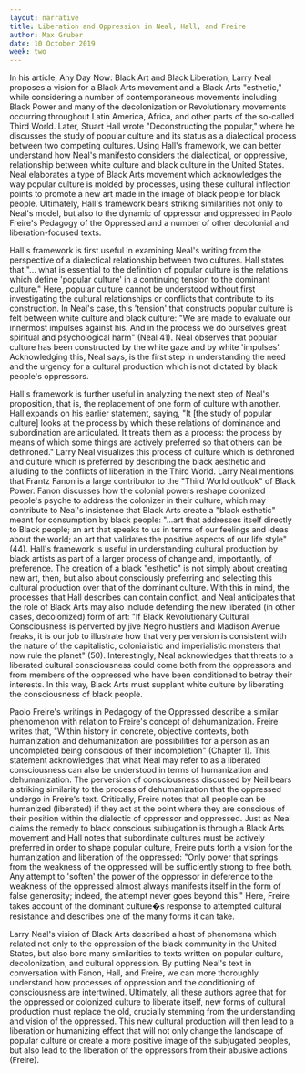 ```yaml
---
layout: narrative
title: Liberation and Oppression in Neal, Hall, and Freire
author: Max Gruber
date: 10 October 2019
week: two
---
```


In his article, Any Day Now: Black Art and Black Liberation, Larry Neal proposes a vision for a Black Arts movement and a Black Arts "esthetic," while considering a number of contemporaneous movements including Black Power and many of the decolonization or Revolutionary movements occurring throughout Latin America, Africa, and other parts of the so-called Third World. Later, Stuart Hall wrote "Deconstructing the popular," where he discusses the study of popular culture and its status as a dialectical process between two competing cultures. Using Hall's framework, we can better understand how Neal's manifesto considers the dialectical, or oppressive, relationship between white culture and black culture in the United States. Neal elaborates a type of Black Arts movement which acknowledges the way popular culture is molded by processes, using these cultural inflection points to promote a new art made in the image of black people for black people. Ultimately, Hall's framework bears striking similarities not only to Neal's model, but also to the dynamic of oppressor and oppressed in Paolo Freire's Pedagogy of the Oppressed and a number of other decolonial and liberation-focused texts.

Hall's framework is first useful in examining Neal's writing from the perspective of a dialectical relationship between two cultures. Hall states that "... what is essential to the definition of popular culture is the relations which define 'popular culture' in a continuing tension to the dominant culture." Here, popular culture cannot be understood without first investigating the cultural relationships or conflicts that contribute to its construction. In Neal's case, this 'tension' that constructs popular culture is felt between white culture and black culture: "We are made to evaluate our innermost impulses against his. And in the process we do ourselves great spiritual and psychological harm" (Neal 41). Neal observes that popular culture has been constructed by the white gaze and by white 'impulses'. Acknowledging this, Neal says, is the first step in understanding the need and the urgency for a cultural production which is not dictated by black people's oppressors.  

Hall's framework is further useful in analyzing the next step of Neal's proposition, that is, the replacement of one form of culture with another. Hall expands on his earlier statement, saying, "It [the study of popular culture] looks at the process by which these relations of dominance and subordination are articulated. It treats them as a process: the process by means of which some things are actively preferred so that others can be dethroned." Larry Neal visualizes this process of culture which is dethroned and culture which is preferred by describing the black aesthetic and alluding to the conflicts of liberation in the Third World. Larry Neal mentions that Frantz Fanon is a large contributor to the "Third World outlook" of Black Power. Fanon discusses how the colonial powers reshape colonized people's psyche to address the colonizer in their culture, which may contribute to Neal's insistence that Black Arts create a "black esthetic" meant for consumption by black people: "...art that addresses itself directly to Black people; an art that speaks to us in terms of our feelings and ideas about the world; an art that validates the positive aspects of our life style" (44). Hall's framework is useful in understanding cultural production by black artists as part of a larger process of change and, importantly, of preference. The creation of a black "esthetic" is not simply about creating new art, then, but also about consciously preferring and selecting this cultural production over that of the dominant culture. With this in mind, the processes that Hall describes can contain conflict, and Neal anticipates that the role of Black Arts may also include defending the new liberated (in other cases, decolonized) form of art: "If Black Revolutionary Cultural Consciousness is perverted by jive Negro hustlers and Madison Avenue freaks, it is our job to illustrate how that very perversion is consistent with the nature of the capitalistic, colonialistic and imperialistic monsters that now rule the planet" (50). Interestingly, Neal acknowledges that threats to a liberated cultural consciousness could come both from the oppressors and from members of the oppressed who have been conditioned to betray their interests. In this way, Black Arts must supplant white culture by liberating the consciousness of black people.

Paolo Freire's writings in Pedagogy of the Oppressed describe a similar phenomenon with relation to Freire's concept of dehumanization. Freire writes that, "Within history in concrete, objective contexts, both humanization and dehumanization are possibilities for a person as an uncompleted being conscious of their incompletion" (Chapter 1). This statement acknowledges that what Neal may refer to as a liberated consciousness can also be understood in terms of humanization and dehumanization. The perversion of consciousness discussed by Neil bears a striking similarity to the process of dehumanization that the oppressed undergo in Freire's text. Critically, Freire notes that all people can be humanized (liberated) if they act at the point where they are conscious of their position within the dialectic of oppressor and oppressed. Just as Neal claims the remedy to black conscious subjugation is through a Black Arts movement and Hall notes that subordinate cultures must be actively preferred in order to shape popular culture, Freire puts forth a vision for the humanization and liberation of the oppressed: "Only power that springs from the weakness of the oppressed will be sufficiently strong to free both. Any attempt to 'soften' the power of the oppressor in deference to the weakness of the oppressed almost always manifests itself in the form of false generosity; indeed, the attempt never goes beyond this." Here, Freire takes account of the dominant culture�s response to attempted cultural resistance and describes one of the many forms it can take.

Larry Neal's vision of Black Arts described a host of phenomena which related not only to the oppression of the black community in the United States, but also bore many similarities to texts written on popular culture, decolonization, and cultural oppression. By putting Neal's text in conversation with Fanon, Hall, and Freire, we can more thoroughly understand how processes of oppression and the conditioning of consciousness are intertwined. Ultimately, all these authors agree that for the oppressed or colonized culture to liberate itself, new forms of cultural production must replace the old, crucially stemming from the understanding and vision of the oppressed. This new cultural production will then lead to a liberation or humanizing effect that will not only change the landscape of popular culture or create a more positive image of the subjugated peoples, but also lead to the liberation of the oppressors from their abusive actions (Freire).
